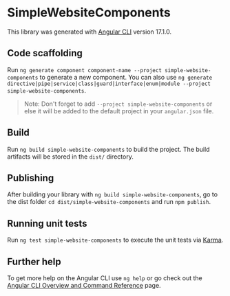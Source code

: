 # SimpleWebsiteComponents

This library was generated with [Angular CLI](https://github.com/angular/angular-cli) version 17.1.0.

## Code scaffolding

Run `ng generate component component-name --project simple-website-components` to generate a new component. You can also use `ng generate directive|pipe|service|class|guard|interface|enum|module --project simple-website-components`.
> Note: Don't forget to add `--project simple-website-components` or else it will be added to the default project in your `angular.json` file. 

## Build

Run `ng build simple-website-components` to build the project. The build artifacts will be stored in the `dist/` directory.

## Publishing

After building your library with `ng build simple-website-components`, go to the dist folder `cd dist/simple-website-components` and run `npm publish`.

## Running unit tests

Run `ng test simple-website-components` to execute the unit tests via [Karma](https://karma-runner.github.io).

## Further help

To get more help on the Angular CLI use `ng help` or go check out the [Angular CLI Overview and Command Reference](https://angular.io/cli) page.
